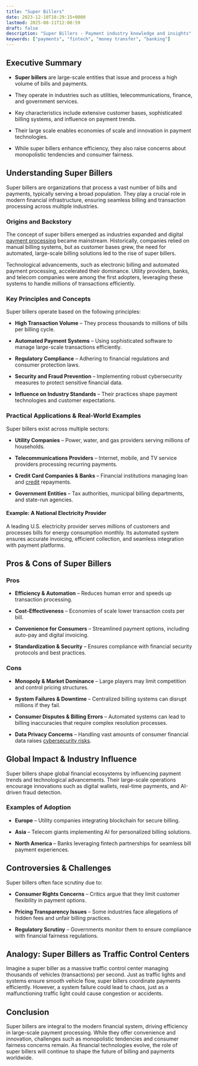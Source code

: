 ```yaml
---
title: "Super Billers"
date: 2023-12-10T18:29:15+0000
lastmod: 2025-08-11T12:00:59
draft: false
description: "Super Billers - Payment industry knowledge and insights"
keywords: ["payments", "fintech", "money transfer", "banking"]
---
```


## Executive Summary

- **Super billers** are large-scale entities that issue and process a high volume of bills and payments.

- They operate in industries such as utilities, telecommunications, finance, and government services.

- Key characteristics include extensive customer bases, sophisticated billing systems, and influence on payment trends.

- Their large scale enables economies of scale and innovation in payment technologies.

- While super billers enhance efficiency, they also raise concerns about monopolistic tendencies and consumer fairness.

## Understanding Super Billers

Super billers are organizations that process a vast number of bills and payments, typically serving a broad population. They play a crucial role in modern financial infrastructure, ensuring seamless billing and transaction processing across multiple industries.

### Origins and Backstory

The concept of super billers emerged as industries expanded and digital [payment processing](https://faisalkhanllc.xyz/resources/payments-wiki/p/payment-processor/) became mainstream. Historically, companies relied on manual billing systems, but as customer bases grew, the need for automated, large-scale billing solutions led to the rise of super billers.

Technological advancements, such as electronic billing and automated payment processing, accelerated their dominance. Utility providers, banks, and telecom companies were among the first adopters, leveraging these systems to handle millions of transactions efficiently.

### Key Principles and Concepts

Super billers operate based on the following principles:

- **High Transaction Volume** – They process thousands to millions of bills per billing cycle.

- **Automated Payment Systems** – Using sophisticated software to manage large-scale transactions efficiently.

- **Regulatory Compliance** – Adhering to financial regulations and consumer protection laws.

- **Security and Fraud Prevention** – Implementing robust cybersecurity measures to protect sensitive financial data.

- **Influence on Industry Standards** – Their practices shape payment technologies and customer expectations.

### Practical Applications & Real-World Examples

Super billers exist across multiple sectors:

- **Utility Companies** – Power, water, and gas providers serving millions of households.

- **Telecommunications Providers** – Internet, mobile, and TV service providers processing recurring payments.

- **Credit Card Companies & Banks** – Financial institutions managing loan and [credit](https://faisalkhanllc.xyz/resources/payments-wiki/c/credit-card/) repayments.

- **Government Entities** – Tax authorities, municipal billing departments, and state-run agencies.

#### Example: A National Electricity Provider

A leading U.S. electricity provider serves millions of customers and processes bills for energy consumption monthly. Its automated system ensures accurate invoicing, efficient collection, and seamless integration with payment platforms.

## Pros & Cons of Super Billers

### Pros

- **Efficiency & Automation** – Reduces human error and speeds up transaction processing.

- **Cost-Effectiveness** – Economies of scale lower transaction costs per bill.

- **Convenience for Consumers** – Streamlined payment options, including auto-pay and digital invoicing.

- **Standardization & Security** – Ensures compliance with financial security protocols and best practices.

### Cons

- **Monopoly & Market Dominance** – Large players may limit competition and control pricing structures.

- **System Failures & Downtime** – Centralized billing systems can disrupt millions if they fail.

- **Consumer Disputes & Billing Errors** – Automated systems can lead to billing inaccuracies that require complex resolution processes.

- **Data Privacy Concerns** – Handling vast amounts of consumer financial data raises [cybersecurity risks](https://faisalkhanllc.xyz/resources/payments-wiki/d/data-security/).

## Global Impact & Industry Influence

Super billers shape global financial ecosystems by influencing payment trends and technological advancements. Their large-scale operations encourage innovations such as digital wallets, real-time payments, and AI-driven fraud detection.

### Examples of Adoption

- **Europe** – Utility companies integrating blockchain for secure billing.

- **Asia** – Telecom giants implementing AI for personalized billing solutions.

- **North America** – Banks leveraging fintech partnerships for seamless bill payment experiences.

## Controversies & Challenges

Super billers often face scrutiny due to:

- **Consumer Rights Concerns** – Critics argue that they limit customer flexibility in payment options.

- **Pricing Transparency Issues** – Some industries face allegations of hidden fees and unfair billing practices.

- **Regulatory Scrutiny** – Governments monitor them to ensure compliance with financial fairness regulations.

## Analogy: Super Billers as Traffic Control Centers

Imagine a super biller as a massive traffic control center managing thousands of vehicles (transactions) per second. Just as traffic lights and systems ensure smooth vehicle flow, super billers coordinate payments efficiently. However, a system failure could lead to chaos, just as a malfunctioning traffic light could cause congestion or accidents.

## Conclusion

Super billers are integral to the modern financial system, driving efficiency in large-scale payment processing. While they offer convenience and innovation, challenges such as monopolistic tendencies and consumer fairness concerns remain. As financial technologies evolve, the role of super billers will continue to shape the future of billing and payments worldwide.
